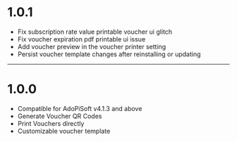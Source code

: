 1.0.1
==========================
* Fix subscription rate value printable voucher ui glitch
* Fix voucher expiration pdf printable ui issue
* Add voucher preview in the voucher printer setting
* Persist voucher template changes after reinstalling or updating

----

1.0.0
==========================
* Compatible for AdoPiSoft v4.1.3 and above
* Generate Voucher QR Codes
* Print Vouchers directly
* Customizable voucher template
